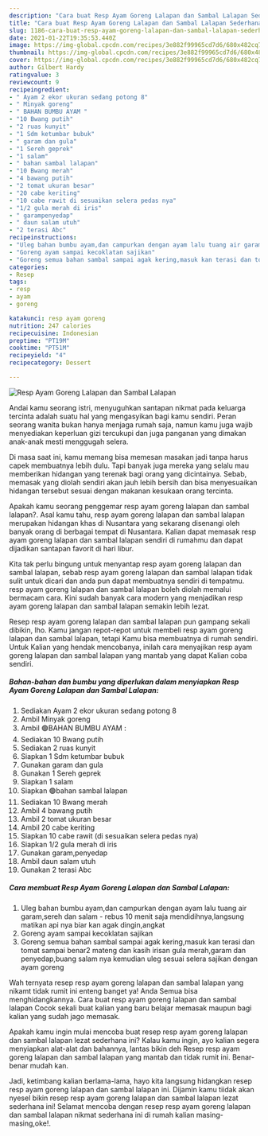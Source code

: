 ```yaml
---
description: "Cara buat Resp Ayam Goreng Lalapan dan Sambal Lalapan Sederhana Untuk Jualan"
title: "Cara buat Resp Ayam Goreng Lalapan dan Sambal Lalapan Sederhana Untuk Jualan"
slug: 1186-cara-buat-resp-ayam-goreng-lalapan-dan-sambal-lalapan-sederhana-untuk-jualan
date: 2021-01-22T19:35:53.440Z
image: https://img-global.cpcdn.com/recipes/3e882f99965cd7d6/680x482cq70/resp-ayam-goreng-lalapan-dan-sambal-lalapan-foto-resep-utama.jpg
thumbnail: https://img-global.cpcdn.com/recipes/3e882f99965cd7d6/680x482cq70/resp-ayam-goreng-lalapan-dan-sambal-lalapan-foto-resep-utama.jpg
cover: https://img-global.cpcdn.com/recipes/3e882f99965cd7d6/680x482cq70/resp-ayam-goreng-lalapan-dan-sambal-lalapan-foto-resep-utama.jpg
author: Gilbert Hardy
ratingvalue: 3
reviewcount: 9
recipeingredient:
- " Ayam 2 ekor ukuran sedang potong 8"
- " Minyak goreng"
- " BAHAN BUMBU AYAM "
- "10 Bwang putih"
- "2 ruas kunyit"
- "1 Sdm ketumbar bubuk"
- " garam dan gula"
- "1 Sereh geprek"
- "1 salam"
- " bahan sambal lalapan"
- "10 Bwang merah"
- "4 bawang putih"
- "2 tomat ukuran besar"
- "20 cabe keriting"
- "10 cabe rawit di sesuaikan selera pedas nya"
- "1/2 gula merah di iris"
- " garampenyedap"
- " daun salam utuh"
- "2 terasi Abc"
recipeinstructions:
- "Uleg bahan bumbu ayam,dan campurkan dengan ayam lalu tuang air garam,sereh dan salam  rebus 10 menit saja mendidihnya,langsung matikan api nya biar kan agak dingin,angkat"
- "Goreng ayam sampai kecoklatan sajikan"
- "Goreng semua bahan sambal sampai agak kering,masuk kan terasi dan tomat sampai benar2 mateng dan kasih irisan gula merah,garam dan penyedap,buang salam nya kemudian uleg sesuai selera sajikan dengan ayam goreng"
categories:
- Resep
tags:
- resp
- ayam
- goreng

katakunci: resp ayam goreng 
nutrition: 247 calories
recipecuisine: Indonesian
preptime: "PT19M"
cooktime: "PT51M"
recipeyield: "4"
recipecategory: Dessert

---
```



![Resp Ayam Goreng Lalapan dan Sambal Lalapan](https://img-global.cpcdn.com/recipes/3e882f99965cd7d6/680x482cq70/resp-ayam-goreng-lalapan-dan-sambal-lalapan-foto-resep-utama.jpg)

Andai kamu seorang istri, menyuguhkan santapan nikmat pada keluarga tercinta adalah suatu hal yang mengasyikan bagi kamu sendiri. Peran seorang  wanita bukan hanya menjaga rumah saja, namun kamu juga wajib menyediakan keperluan gizi tercukupi dan juga panganan yang dimakan anak-anak mesti menggugah selera.

Di masa  saat ini, kamu memang bisa memesan masakan jadi tanpa harus capek membuatnya lebih dulu. Tapi banyak juga mereka yang selalu mau memberikan hidangan yang terenak bagi orang yang dicintainya. Sebab, memasak yang diolah sendiri akan jauh lebih bersih dan bisa menyesuaikan hidangan tersebut sesuai dengan makanan kesukaan orang tercinta. 



Apakah kamu seorang penggemar resp ayam goreng lalapan dan sambal lalapan?. Asal kamu tahu, resp ayam goreng lalapan dan sambal lalapan merupakan hidangan khas di Nusantara yang sekarang disenangi oleh banyak orang di berbagai tempat di Nusantara. Kalian dapat memasak resp ayam goreng lalapan dan sambal lalapan sendiri di rumahmu dan dapat dijadikan santapan favorit di hari libur.

Kita tak perlu bingung untuk menyantap resp ayam goreng lalapan dan sambal lalapan, sebab resp ayam goreng lalapan dan sambal lalapan tidak sulit untuk dicari dan anda pun dapat membuatnya sendiri di tempatmu. resp ayam goreng lalapan dan sambal lalapan boleh diolah memalui bermacam cara. Kini sudah banyak cara modern yang menjadikan resp ayam goreng lalapan dan sambal lalapan semakin lebih lezat.

Resep resp ayam goreng lalapan dan sambal lalapan pun gampang sekali dibikin, lho. Kamu jangan repot-repot untuk membeli resp ayam goreng lalapan dan sambal lalapan, tetapi Kamu bisa membuatnya di rumah sendiri. Untuk Kalian yang hendak mencobanya, inilah cara menyajikan resp ayam goreng lalapan dan sambal lalapan yang mantab yang dapat Kalian coba sendiri.

<!--inarticleads1-->

##### Bahan-bahan dan bumbu yang diperlukan dalam menyiapkan Resp Ayam Goreng Lalapan dan Sambal Lalapan:

1. Sediakan  Ayam 2 ekor ukuran sedang potong 8
1. Ambil  Minyak goreng
1. Ambil  🟢BAHAN BUMBU AYAM :
1. Sediakan 10 Bwang putih
1. Sediakan 2 ruas kunyit
1. Siapkan 1 Sdm ketumbar bubuk
1. Gunakan  garam dan gula
1. Gunakan 1 Sereh geprek
1. Siapkan 1 salam
1. Siapkan  🟢bahan sambal lalapan
1. Sediakan 10 Bwang merah
1. Ambil 4 bawang putih
1. Ambil 2 tomat ukuran besar
1. Ambil 20 cabe keriting
1. Siapkan 10 cabe rawit (di sesuaikan selera pedas nya)
1. Siapkan 1/2 gula merah di iris
1. Gunakan  garam,penyedap
1. Ambil  daun salam utuh
1. Gunakan 2 terasi Abc




<!--inarticleads2-->

##### Cara membuat Resp Ayam Goreng Lalapan dan Sambal Lalapan:

1. Uleg bahan bumbu ayam,dan campurkan dengan ayam lalu tuang air garam,sereh dan salam  - rebus 10 menit saja mendidihnya,langsung matikan api nya biar kan agak dingin,angkat
1. Goreng ayam sampai kecoklatan sajikan
1. Goreng semua bahan sambal sampai agak kering,masuk kan terasi dan tomat sampai benar2 mateng dan kasih irisan gula merah,garam dan penyedap,buang salam nya kemudian uleg sesuai selera sajikan dengan ayam goreng




Wah ternyata resep resp ayam goreng lalapan dan sambal lalapan yang nikamt tidak rumit ini enteng banget ya! Anda Semua bisa menghidangkannya. Cara buat resp ayam goreng lalapan dan sambal lalapan Cocok sekali buat kalian yang baru belajar memasak maupun bagi kalian yang sudah jago memasak.

Apakah kamu ingin mulai mencoba buat resep resp ayam goreng lalapan dan sambal lalapan lezat sederhana ini? Kalau kamu ingin, ayo kalian segera menyiapkan alat-alat dan bahannya, lantas bikin deh Resep resp ayam goreng lalapan dan sambal lalapan yang mantab dan tidak rumit ini. Benar-benar mudah kan. 

Jadi, ketimbang kalian berlama-lama, hayo kita langsung hidangkan resep resp ayam goreng lalapan dan sambal lalapan ini. Dijamin kamu tiidak akan nyesel bikin resep resp ayam goreng lalapan dan sambal lalapan lezat sederhana ini! Selamat mencoba dengan resep resp ayam goreng lalapan dan sambal lalapan nikmat sederhana ini di rumah kalian masing-masing,oke!.

